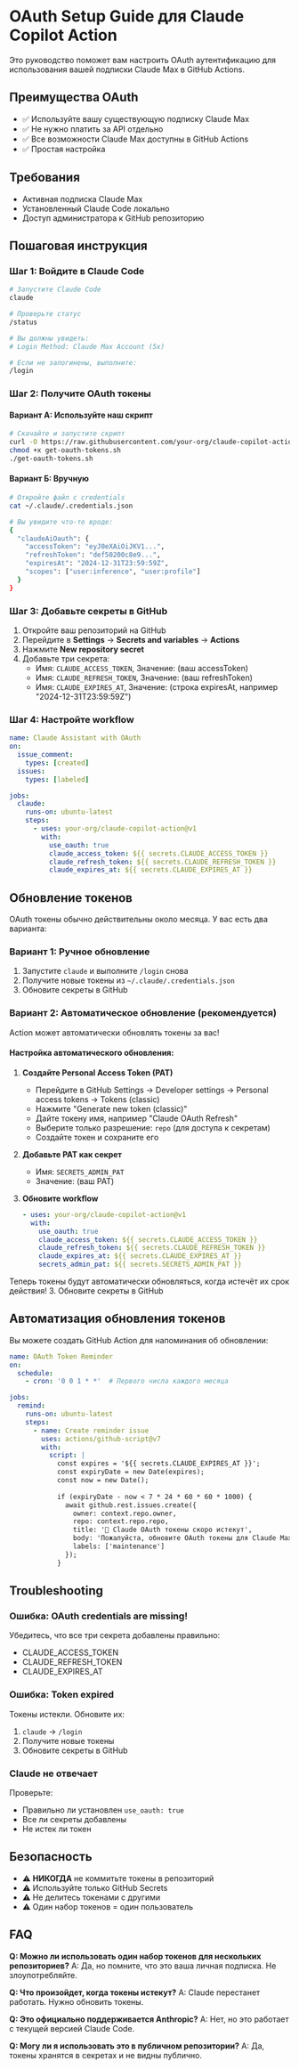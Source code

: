 # OAuth Setup Guide для Claude Copilot Action

Это руководство поможет вам настроить OAuth аутентификацию для использования вашей подписки Claude Max в GitHub Actions.

## Преимущества OAuth

- ✅ Используйте вашу существующую подписку Claude Max
- ✅ Не нужно платить за API отдельно
- ✅ Все возможности Claude Max доступны в GitHub Actions
- ✅ Простая настройка

## Требования

- Активная подписка Claude Max
- Установленный Claude Code локально
- Доступ администратора к GitHub репозиторию

## Пошаговая инструкция

### Шаг 1: Войдите в Claude Code

```bash
# Запустите Claude Code
claude

# Проверьте статус
/status

# Вы должны увидеть:
# Login Method: Claude Max Account (5x)

# Если не залогинены, выполните:
/login
```

### Шаг 2: Получите OAuth токены

#### Вариант А: Используйте наш скрипт

```bash
# Скачайте и запустите скрипт
curl -O https://raw.githubusercontent.com/your-org/claude-copilot-action/main/scripts/get-oauth-tokens.sh
chmod +x get-oauth-tokens.sh
./get-oauth-tokens.sh
```

#### Вариант Б: Вручную

```bash
# Откройте файл с credentials
cat ~/.claude/.credentials.json

# Вы увидите что-то вроде:
{
  "claudeAiOauth": {
    "accessToken": "eyJ0eXAiOiJKV1...",
    "refreshToken": "def50200c8e9...",
    "expiresAt": "2024-12-31T23:59:59Z",
    "scopes": ["user:inference", "user:profile"]
  }
}
```

### Шаг 3: Добавьте секреты в GitHub

1. Откройте ваш репозиторий на GitHub
2. Перейдите в **Settings** → **Secrets and variables** → **Actions**
3. Нажмите **New repository secret**
4. Добавьте три секрета:
   - Имя: `CLAUDE_ACCESS_TOKEN`, Значение: (ваш accessToken)
   - Имя: `CLAUDE_REFRESH_TOKEN`, Значение: (ваш refreshToken)
   - Имя: `CLAUDE_EXPIRES_AT`, Значение: (строка expiresAt, например "2024-12-31T23:59:59Z")

### Шаг 4: Настройте workflow

```yaml
name: Claude Assistant with OAuth
on:
  issue_comment:
    types: [created]
  issues:
    types: [labeled]

jobs:
  claude:
    runs-on: ubuntu-latest
    steps:
      - uses: your-org/claude-copilot-action@v1
        with:
          use_oauth: true
          claude_access_token: ${{ secrets.CLAUDE_ACCESS_TOKEN }}
          claude_refresh_token: ${{ secrets.CLAUDE_REFRESH_TOKEN }}
          claude_expires_at: ${{ secrets.CLAUDE_EXPIRES_AT }}
```

## Обновление токенов

OAuth токены обычно действительны около месяца. У вас есть два варианта:

### Вариант 1: Ручное обновление

1. Запустите `claude` и выполните `/login` снова
2. Получите новые токены из `~/.claude/.credentials.json`
3. Обновите секреты в GitHub

### Вариант 2: Автоматическое обновление (рекомендуется)

Action может автоматически обновлять токены за вас!

#### Настройка автоматического обновления:

1. **Создайте Personal Access Token (PAT)**
   - Перейдите в GitHub Settings → Developer settings → Personal access tokens → Tokens (classic)
   - Нажмите "Generate new token (classic)"
   - Дайте токену имя, например "Claude OAuth Refresh"
   - Выберите только разрешение: `repo` (для доступа к секретам)
   - Создайте токен и сохраните его

2. **Добавьте PAT как секрет**
   - Имя: `SECRETS_ADMIN_PAT`
   - Значение: (ваш PAT)

3. **Обновите workflow**
   ```yaml
   - uses: your-org/claude-copilot-action@v1
     with:
       use_oauth: true
       claude_access_token: ${{ secrets.CLAUDE_ACCESS_TOKEN }}
       claude_refresh_token: ${{ secrets.CLAUDE_REFRESH_TOKEN }}
       claude_expires_at: ${{ secrets.CLAUDE_EXPIRES_AT }}
       secrets_admin_pat: ${{ secrets.SECRETS_ADMIN_PAT }}
   ```

Теперь токены будут автоматически обновляться, когда истечёт их срок действия!
3. Обновите секреты в GitHub

## Автоматизация обновления токенов

Вы можете создать GitHub Action для напоминания об обновлении:

```yaml
name: OAuth Token Reminder
on:
  schedule:
    - cron: '0 0 1 * *'  # Первого числа каждого месяца

jobs:
  remind:
    runs-on: ubuntu-latest
    steps:
      - name: Create reminder issue
        uses: actions/github-script@v7
        with:
          script: |
            const expires = '${{ secrets.CLAUDE_EXPIRES_AT }}';
            const expiryDate = new Date(expires);
            const now = new Date();
            
            if (expiryDate - now < 7 * 24 * 60 * 60 * 1000) {
              await github.rest.issues.create({
                owner: context.repo.owner,
                repo: context.repo.repo,
                title: '🔑 Claude OAuth токены скоро истекут',
                body: 'Пожалуйста, обновите OAuth токены для Claude Max.\n\nТекущий срок истечения: ' + expires,
                labels: ['maintenance']
              });
            }
```

## Troubleshooting

### Ошибка: OAuth credentials are missing!

Убедитесь, что все три секрета добавлены правильно:
- CLAUDE_ACCESS_TOKEN
- CLAUDE_REFRESH_TOKEN  
- CLAUDE_EXPIRES_AT

### Ошибка: Token expired

Токены истекли. Обновите их:
1. `claude` → `/login`
2. Получите новые токены
3. Обновите секреты в GitHub

### Claude не отвечает

Проверьте:
- Правильно ли установлен `use_oauth: true`
- Все ли секреты добавлены
- Не истек ли токен

## Безопасность

- ⚠️ **НИКОГДА** не коммитьте токены в репозиторий
- ⚠️ Используйте только GitHub Secrets
- ⚠️ Не делитесь токенами с другими
- ⚠️ Один набор токенов = один пользователь

## FAQ

**Q: Можно ли использовать один набор токенов для нескольких репозиториев?**
A: Да, но помните, что это ваша личная подписка. Не злоупотребляйте.

**Q: Что произойдет, когда токены истекут?**
A: Claude перестанет работать. Нужно обновить токены.

**Q: Это официально поддерживается Anthropic?**
A: Нет, но это работает с текущей версией Claude Code.

**Q: Могу ли я использовать это в публичном репозитории?**
A: Да, токены хранятся в секретах и не видны публично.
